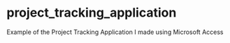 # project_tracking_application
Example of the Project Tracking Application I made using Microsoft Access

